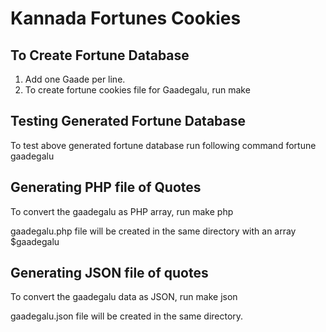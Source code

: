 Kannada Fortunes Cookies
========================

To Create Fortune Database
--------------------------
1. Add one Gaade per line. 
2. To create fortune cookies file for Gaadegalu, run
    make

Testing Generated Fortune Database
----------------------------------
To test above generated fortune database run following command
    fortune gaadegalu
    
    
Generating PHP file of Quotes    
-----------------------------
To convert the gaadegalu as PHP array, run
    make php
    
gaadegalu.php file will be created in the same directory with an array $gaadegalu

Generating JSON file of quotes
------------------------------
To convert the gaadegalu data as JSON, run
    make json
    
gaadegalu.json file will be created in the same directory.
